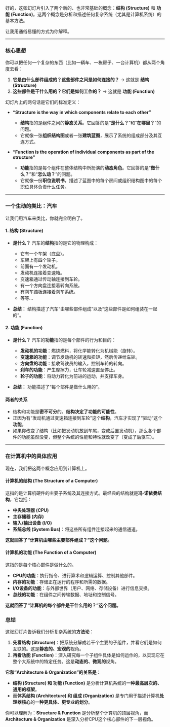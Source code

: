 好的，这张幻灯片引入了两个新的、也非常基础的概念：**结构 (Structure)** 和 **功能 (Function)**。这两个概念是分析和描述任何复杂系统（尤其是计算机系统）的基本方法。

让我用通俗易懂的方式为你解释。

---

### 核心思想

你可以把任何一个复杂的东西（比如一辆车、一栋房子、一台计算机）都从两个角度去看：
1.  **它是由什么部件组成的？这些部件之间是如何连接的？** -> 这就是 **结构 (Structure)**
2.  **这些部件是干什么用的？它们是如何工作的？** -> 这就是 **功能 (Function)**

幻灯片上的两句话是它们的标准定义：

*   **“Structure is the way in which components relate to each other”**
    *   **结构**指的是组件之间的**静态关系**。它回答的是“**是什么？**”和“**在哪里？**”的问题。
    *   它就像一张**组织结构图**或者一张**建筑蓝图**，展示了系统的组成部分及其互连方式。

*   **“Function is the operation of individual components as part of the structure”**
    *   **功能**指的是每个组件在整体结构中所扮演的**动态角色**。它回答的是“**做什么？**”和“**怎么动？**”的问题。
    *   它就像一份**职位说明书**，描述了蓝图中的每个房间或组织结构图中的每个职位具体负责什么任务。

---

### 一个生动的类比：汽车

让我们用汽车来类比，你就完全明白了。

#### 1. 结构 (Structure)
*   **是什么？** 汽车的**结构**指的是它的物理构成：
    *   它有一个车架（底盘）。
    *   车架上有四个轮子。
    *   前面有一个发动机。
    *   发动机连接着变速箱。
    *   变速箱通过传动轴连接到车轮。
    *   有一个方向盘连接着转向系统。
    *   有刹车踏板连接着刹车系统。
    *   等等...

*   **总结：** 结构描述了汽车“由哪些部件组成”以及“这些部件是如何组装在一起的”。

#### 2. 功能 (Function)
*   **是什么？** 汽车的**功能**指的是每个部件的行为和目的：
    *   **发动机的功能**：燃烧燃料，将化学能转化为机械能（旋转）。
    *   **变速箱的功能**：调节发动机的转速和扭矩，然后传递给车轮。
    *   **方向盘的功能**：接收驾驶员的输入，控制车轮的转向。
    *   **刹车的功能**：产生摩擦力，让车轮减速直至停止。
    *   **轮子的功能**：将动力转化为前进的运动，并支撑车身。

*   **总结：** 功能描述了“每个部件是做什么用的”。

#### 两者的关系
*   结构和功能是**密不可分**的。**结构决定了功能的可能性**。
*   正因为有“发动机通过变速箱连接到车轮”这个**结构**，汽车才实现了“驱动”这个**功能**。
*   如果你改变了结构（比如把发动机放到车尾，变成后置发动机），那么各个部件的功能虽然没变，但整个系统的性能和特性就改变了（变成了后驱车）。

---

### 在计算机中的具体应用

现在，我们把这两个概念应用到计算机上。

#### 计算机的**结构** (The Structure of a Computer)
这指的是计算机硬件的主要子系统及其连接方式。最经典的结构就是**冯·诺依曼结构**，它包括：
*   **中央处理器 (CPU)**
*   **主存储器 (内存)**
*   **输入/输出设备 (I/O)**
*   **系统总线 (System Bus)**：将这些所有组件连接起来的通信通道。

**这就回答了“计算机由哪些主要部件组成？”这个问题。**

#### 计算机的**功能** (The Function of a Computer)
这指的是每个核心部件是做什么的。
*   **CPU的功能**：执行指令、进行算术和逻辑运算、控制其他部件。
*   **内存的功能**：存储正在运行的程序和所需的数据。
*   **I/O设备的功能**：与外部世界（用户、网络、存储设备）进行信息交换。
*   **总线的功能**：在组件之间传输数据、地址和控制信号。

**这就回答了“计算机的每个部件是干什么用的？”这个问题。**

### 总结

这张幻灯片告诉我们分析复杂系统的**方法论**：

1.  **先看结构 (Structure)**：把系统分解成若干个主要的子组件，并看它们是如何互联的。这是**静态的、宏观的**视角。
2.  **再看功能 (Function)**：深入研究每一个子组件具体是如何运作的，以实现它在整个大系统中的特定任务。这是**动态的、微观的**视角。

**它和“Architecture & Organization”的关系是：**
*   **结构 (Structure) 和 功能 (Function)** 是分析计算机系统的**一种最高层次的、通用的框架**。
*   而**体系结构 (Architecture) 和 组成 (Organization)** 是专门用于描述计算机**处理器核心**的**一种更具体、更专业的划分**。

你可以理解为：**Structure & Function** 是分析整个计算机的顶层视角，而 **Architecture & Organization** 是深入分析CPU这个核心部件的下一层视角。